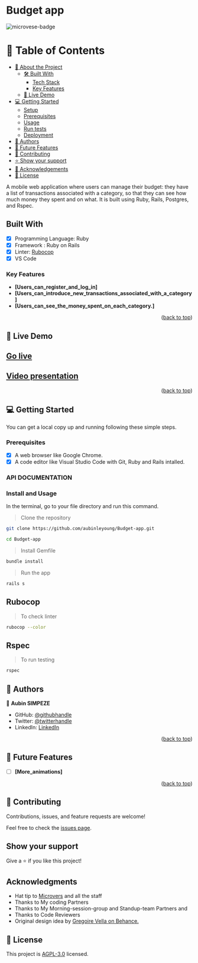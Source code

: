 # Budget app

![microvese-badge](https://img.shields.io/badge/Microverse-blueviolet)

# 📗 Table of Contents

- [📖 About the Project](#about-project)
  - [🛠 Built With](#built-with)
    - [Tech Stack](#Tech_Stack)
    - [Key Features](#key-features)
  - [🚀 Live Demo](#live-demo)
- [💻 Getting Started](#getting-started)
  - [Setup](#setup)
  - [Prerequisites](#prerequisites)
  - [Usage](#usage)
  - [Run tests](#run-tests)
  - [Deployment](#triangular_flag_on_post-deployment)
- [👥 Authors](#authors)
- [🔭 Future Features](#future-features)
- [🤝 Contributing](#contributing)
- [⭐️ Show your support](#support)
- [🙏 Acknowledgements](#acknowledgements)
- [📝 License](#license)


A mobile web application where users can manage their budget: they have a list of transactions associated with a category, so that they can see how much money they spent and on what. It is built using Ruby, Rails, Postgres, and Rspec.

## Built With

- [x] Programming Language: Ruby
- [x] Framework : Ruby on Rails
- [x] Linter: [Rubocop](https://rubocop.org/)
- [x] VS Code

<!-- Features -->

### Key Features <a name="key-features"></a>

- **[Users_can_register_and_log_in]**
- **[Users_can_introduce_new_transactions_associated_with_a_category]**
- **[Users_can_see_the_money_spent_on_each_category.]**


<p align="right">(<a href="#readme-top">back to top</a>)</p>

<!-- LIVE DEMO -->

## 🚀 Live Demo <a name="live-demo"></a>


## [Go live](https://smart-budget-x8t8.onrender.com)

## [Video presentation](https://www.loom.com/share/b6dd8f60f9e44dbdacca9220c485e714)

<p align="right">(<a href="#readme-top">back to top</a>)</p>


<!-- GETTING STARTED -->

## 💻 Getting Started <a name="getting-started"></a>

You can get a local copy up and running following these simple steps.

### Prerequisites

- [x] A web browser like Google Chrome.
- [x] A code editor like Visual Studio Code with Git, Ruby and Rails intalled.

### API DOCUMENTATION



### Install and Usage

In the terminal, go to your file directory and run this command.

> Clone the repository

```bash
git clone https://github.com/aubinleyoung/Budget-app.git
```

```bash
cd Budget-app
```

> Install Gemfile

```bash
bundle install
```

> Run the app

```bash
rails s
```

## Rubocop

> To check linter

```bash
rubocop --color
```

## Rspec

> To run testing

```bash
rspec
```

## 👥 Authors <a name="authors"></a>

👤 **Aubin SIMPEZE**

- GitHub: [@githubhandle](https://github.com/aubinleyoung)
- Twitter: [@twitterhandle](https://twitter.com/Aubin_Simpeze)
- LinkedIn: [LinkedIn](https://www.linkedin.com/in/aubin-simpeze/)

<p align="right">(<a href="#readme-top">back to top</a>)</p>

<!-- FUTURE FEATURES -->

## 🔭 Future Features <a name="future-features"></a>


- [ ] **[More_animations]**


<p align="right">(<a href="#readme-top">back to top</a>)</p>

## 🤝 Contributing

Contributions, issues, and feature requests are welcome!

Feel free to check the [issues page](https://github.com/aubinleyoung/Budget-app/issues).

## Show your support

Give a ⭐️ if you like this project!

## Acknowledgments

- Hat tip to [Microvers](https://www.microverse.org/)  and all the staff
- Thanks to My coding Partners 
- Thanks to My Morning-session-group and Standup-team Partners and
- Thanks to Code Reviewers
- Original design idea by [Gregoire Vella on Behance.](https://www.behance.net/gregoirevella)

## 📝 License

This project is [AGPL-3.0](./LICENSE) licensed.
